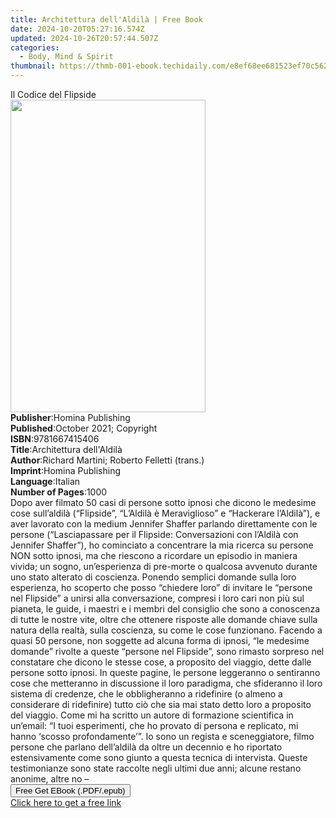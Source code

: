 ```yaml
---
title: Architettura dell'Aldilà | Free Book
date: 2024-10-20T05:27:16.574Z
updated: 2024-10-26T20:57:44.507Z
categories:
  - Body, Mind & Spirit
thumbnail: https://thmb-001-ebook.techidaily.com/e8ef68ee681523ef70c562857acc81f3875fcc562be5c8d7e28e3a10988afa12.jpg
---
```

<main id="book-container">
  <div class="flex flex-col">
    <div class="book-brief flex-1 py-6 px-4 sm:p-6 md:py-10 md:px-8">
      <!-- brief-->
      <div class="book-brief-main">Il Codice del Flipside</div>
    </div>
    <div
      class="book-meta-info flex-1 grid gap-4 col-start-1 col-end-3 row-start-1 sm:mb-6 sm:grid-cols-4 lg:gap-6 lg:col-start-2 lg:row-end-6 lg:row-span-6 lg:mb-0"
    >
      <div
        class="book-meta-info-left place-content-center mt-4 p-4 text-sm leading-6 col-start-2 col-span-2 dark:text-slate-400"
      >
        <img
          class="w-full h-500 object-cover rounded-lg sm:h-255 sm:col-span-2 lg:col-span-full"
          src="https://img-001-ebook.techidaily.com/3582549ae0150f23d96433ec6933cc4c4bde56027da5423df772714abbbbdaa4.jpg"
          alt=""
          width="312"
          height="500"
        />
      </div>
      <div
        class="book-meta-info-right mt-2 col-start-1 row-start-2 col-span-3 self-center"
      >
        <!-- meta data  -->
        <div class="flex flex-col px-4 md:px-8">
          <div class="flex-1">
            <strong>Publisher</strong>:<span class="px-2"
              >Homina Publishing</span
            >
          </div>
          <div class="flex-1">
            <strong>Published</strong>:<span class="px-2"
              >October 2021; Copyright</span
            >
          </div>
          <div class="flex-1">
            <strong>ISBN</strong>:<span class="px-2">9781667415406</span>
          </div>
          <div class="flex-1">
            <strong>Title</strong>:<span class="px-2"
              >Architettura dell&#39;Aldilà</span
            >
          </div>
          <div class="flex-1">
            <strong>Author</strong>:<span class="px-2"
              >Richard Martini; Roberto Felletti (trans.)</span
            >
          </div>
          <div class="flex-1">
            <strong>Imprint</strong>:<span class="px-2">Homina Publishing</span>
          </div>
          <div class="flex-1">
            <strong>Language</strong>:<span class="px-2">Italian</span>
          </div>
          <div class="flex-1">
            <strong>Number of Pages</strong>:<span class="px-2">1000</span>
          </div>
        </div>
      </div>
    </div>
    <div class="book-description flex-1 py-6 px-4 sm:p-6 md:py-10 md:px-8">
      <div class="book-description-main">
        <div accordion-content="" id="description">
          Dopo aver filmato 50 casi di persone sotto ipnosi che dicono le
          medesime cose sull’aldilà (“Flipside”, “L’Aldilà è Meraviglioso” e
          “Hackerare l’Aldilà”), e aver lavorato con la medium Jennifer Shaffer
          parlando direttamente con le persone (“Lasciapassare per il Flipside:
          Conversazioni con l’Aldilà con Jennifer Shaffer”), ho cominciato a
          concentrare la mia ricerca su persone NON sotto ipnosi, ma che
          riescono a ricordare un episodio in maniera vivida; un sogno,
          un’esperienza di pre-morte o qualcosa avvenuto durante uno stato
          alterato di coscienza. Ponendo semplici domande sulla loro esperienza,
          ho scoperto che posso “chiedere loro” di invitare le “persone nel
          Flipside” a unirsi alla conversazione, compresi i loro cari non più
          sul pianeta, le guide, i maestri e i membri del consiglio che sono a
          conoscenza di tutte le nostre vite, oltre che ottenere risposte alle
          domande chiave sulla natura della realtà, sulla coscienza, su come le
          cose funzionano. Facendo a quasi 50 persone, non soggette ad alcuna
          forma di ipnosi, “le medesime domande” rivolte a queste “persone nel
          Flipside”, sono rimasto sorpreso nel constatare che dicono le stesse
          cose, a proposito del viaggio, dette dalle persone sotto ipnosi. In
          queste pagine, le persone leggeranno o sentiranno cose che metteranno
          in discussione il loro paradigma, che sfideranno il loro sistema di
          credenze, che le obbligheranno a ridefinire (o almeno a considerare di
          ridefinire) tutto ciò che sia mai stato detto loro a proposito del
          viaggio. Come mi ha scritto un autore di formazione scientifica in
          un’email: “I tuoi esperimenti, che ho provato di persona e replicato,
          mi hanno ‘scosso profondamente’”. Io sono un regista e sceneggiatore,
          filmo persone che parlano dell’aldilà da oltre un decennio e ho
          riportato estensivamente come sono giunto a questa tecnica di
          intervista. Queste testimonianze sono state raccolte negli ultimi due
          anni; alcune restano anonime, altre no –
        </div>
        <div class="accordion-fader"></div>
      </div>
    </div>
    <div class="book-excerpts flex-1 py-6 px-4 sm:p-6 md:py-10 md:px-8"></div>
    <div
      class="book-about-author flex-1 py-6 px-4 sm:p-6 md:py-10 md:px-8"
    ></div>
    <div class="book-free-get flex-1 py-6 px-4 sm:p-6 md:py-10 md:px-8">
      <button
        id="btn-free-get"
        class="bg-blue-500 hover:bg-blue-700 text-white font-bold py-2 px-4 rounded"
      >
        Free Get EBook (.PDF/.epub)
      </button>
      <div id="countdown-display" class="px-2 text-lg mt-2"></div>
      <a
        id="free-link"
        class="hidden bg-blue-500 hover:bg-blue-700 text-white font-bold py-2 px-4 rounded"
        href="https://www.ebooks.com/en-us/book/210412046/architettura-dell-aldil/richard-martini/"
        target="_blank"
        >Click here to get a free link</a
      >
    </div>
    <script>
      let countdownTime = 0;
      let countdownInterval = null;
      document
        .getElementById('btn-free-get')
        .addEventListener('click', startCountdown);
      function startCountdown() {
        countdownTime = new Date().getTime() + 60000 * 3;
        countdownInterval = setInterval(updateCountdown, 1000);
        document.getElementById('btn-free-get').disabled = true;
        document
          .getElementById('btn-free-get')
          .classList.add('bg-gray-500', 'cursor-not-allowed');
      }
      function updateCountdown() {
        let currentTime = new Date().getTime();
        let timeLeft = countdownTime - currentTime;
        let secondsLeft = Math.floor(timeLeft / 1000);
        document.getElementById('countdown-display').innerHTML =
          `Remaining time: ${secondsLeft} seconds.`;
        if (secondsLeft <= 0) {
          clearInterval(countdownInterval);
          document.getElementById('btn-free-get').classList.add('hidden');
          document.getElementById('free-link').classList.remove('hidden');
          document.getElementById('countdown-display').innerHTML = '';
        }
      }
    </script>
  </div>
</main>

<ins class="adsbygoogle"
      style="display:block"
      data-ad-client="ca-pub-7571918770474297"
      data-ad-slot="8358498916"
      data-ad-format="auto"
      data-full-width-responsive="true"></ins>
    